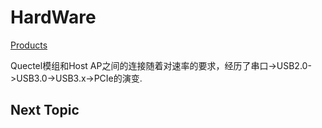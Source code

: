 # HardWare

[Products](Products "https://www.quectel.com/cn/product/")

Quectel模组和Host AP之间的连接随着对速率的要求，经历了串口->USB2.0->USB3.0->USB3.x->PCIe的演变.

## Next Topic ##